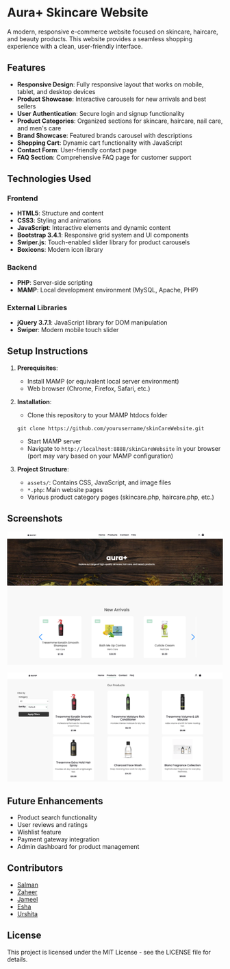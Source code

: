 # Aura+ Skincare Website

A modern, responsive e-commerce website focused on skincare, haircare, and beauty products. This website provides a seamless shopping experience with a clean, user-friendly interface.

## Features

- **Responsive Design**: Fully responsive layout that works on mobile, tablet, and desktop devices
- **Product Showcase**: Interactive carousels for new arrivals and best sellers
- **User Authentication**: Secure login and signup functionality
- **Product Categories**: Organized sections for skincare, haircare, nail care, and men's care
- **Brand Showcase**: Featured brands carousel with descriptions
- **Shopping Cart**: Dynamic cart functionality with JavaScript
- **Contact Form**: User-friendly contact page
- **FAQ Section**: Comprehensive FAQ page for customer support

## Technologies Used

### Frontend
- **HTML5**: Structure and content
- **CSS3**: Styling and animations
- **JavaScript**: Interactive elements and dynamic content
- **Bootstrap 3.4.1**: Responsive grid system and UI components
- **Swiper.js**: Touch-enabled slider library for product carousels
- **Boxicons**: Modern icon library

### Backend
- **PHP**: Server-side scripting
- **MAMP**: Local development environment (MySQL, Apache, PHP)

### External Libraries
- **jQuery 3.7.1**: JavaScript library for DOM manipulation
- **Swiper**: Modern mobile touch slider

## Setup Instructions

1. **Prerequisites**:
   - Install MAMP (or equivalent local server environment)
   - Web browser (Chrome, Firefox, Safari, etc.)

2. **Installation**:
   - Clone this repository to your MAMP htdocs folder
   ```
   git clone https://github.com/yourusername/skinCareWebsite.git
   ```
   - Start MAMP server
   - Navigate to `http://localhost:8888/skinCareWebsite` in your browser (port may vary based on your MAMP configuration)

3. **Project Structure**:
   - `assets/`: Contains CSS, JavaScript, and image files
   - `*.php`: Main website pages
   - Various product category pages (skincare.php, haircare.php, etc.)

## Screenshots

![Aura+ Skincare Website](assets/img/main-website.png)

![Aura+ Skincare Website](assets/img/shop.png)

## Future Enhancements

- Product search functionality
- User reviews and ratings
- Wishlist feature
- Payment gateway integration
- Admin dashboard for product management

## Contributors

- [Salman](https://github.com/salmxnz)
- [Zaheer](https://github.com/Zairrr22)
- [Jameel](https://github.com/Jameel1224)
- [Esha](https://github.com/cereal-killer22)
- [Urshita](https://github.com/urshiverse)

## License

This project is licensed under the MIT License - see the LICENSE file for details.
